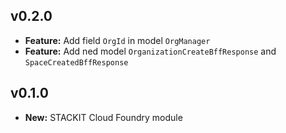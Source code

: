 ## v0.2.0
- **Feature:** Add field `OrgId` in model `OrgManager`
- **Feature:** Add ned model `OrganizationCreateBffResponse` and `SpaceCreatedBffResponse`

## v0.1.0
- **New:** STACKIT Cloud Foundry module